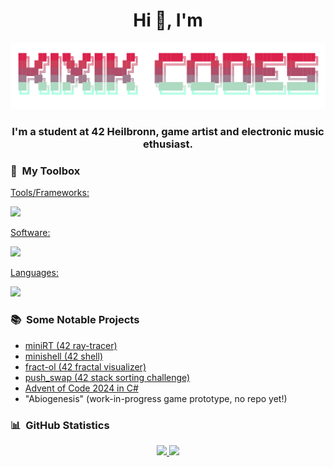 <h1 align="center">Hi 👋, I'm</h1>
<p align="center">
  <img src="logo.png" alt="Logo" width="800"/>
</p>
<h3 align="center">I'm a student at 42 Heilbronn, game artist and electronic music ethusiast.</h3>

### 🔧 &nbsp;My Toolbox

<p align="left">
  <a href="https://skillicons.dev">
    <p>Tools/Frameworks:</p>
    <img src="https://skillicons.dev/icons?i=git,docker,cmake,dotnet,markdown,notion" />
    <p>Software:</p>
    <img src="https://skillicons.dev/icons?i=vscode,visualstudio,neovim,obsidian,unity,unreal,photoshop" />
    <p>Languages:</p>
    <img src="https://skillicons.dev/icons?i=bash,c,cpp,cs,html,css" />
  </a>
</p>

### 📚 &nbsp;Some Notable Projects

- [miniRT (42 ray-tracer)](https://github.com/N03l-MG/miniRT)
- [minishell (42 shell)](https://github.com/N03l-MG/minishell)
- [fract-ol (42 fractal visualizer)](https://github.com/N03l-MG/fract-ol)
- [push_swap (42 stack sorting challenge)](https://github.com/N03l-MG/push_swap)
- [Advent of Code 2024 in C#](https://github.com/N03l-MG/AdventOfCode2024)
- "Abiogenesis" (work-in-progress game prototype, no repo yet!)

### 📊 &nbsp;GitHub Statistics

<p align="center">
<a href="https://github.com/N03l-MG">
  <img height="180em" src="https://github-readme-stats-eight-theta.vercel.app/api?username=N03l-MG&show_icons=true&theme=radical&include_all_commits=true&count_private=true"/>
  <img height="180em" src="https://github-readme-stats-eight-theta.vercel.app/api/top-langs/?username=N03l-MG&layout=compact&langs_count=4&theme=radical"/>
</a>
</p>
